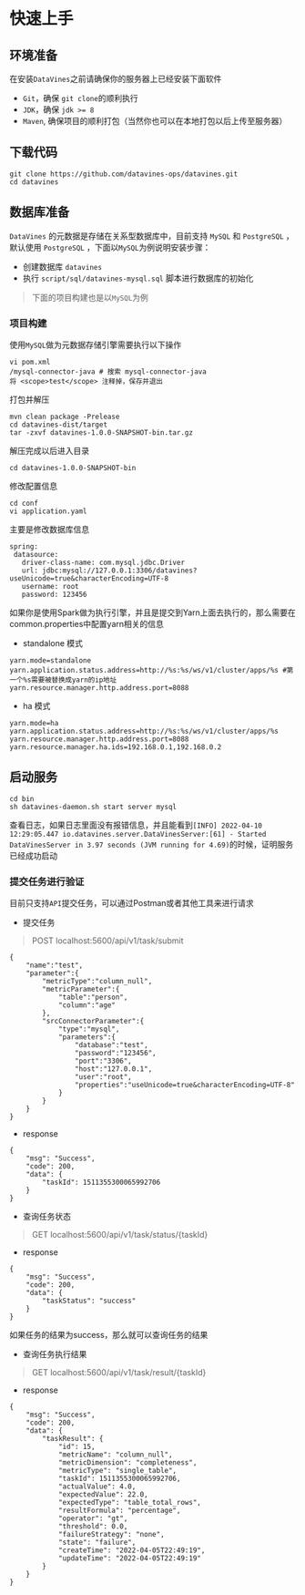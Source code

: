 # 快速上手
## 环境准备

在安装`DataVines`之前请确保你的服务器上已经安装下面软件
- `Git`，确保 `git clone`的顺利执行
- `JDK`，确保 `jdk >= 8`
- `Maven`, 确保项目的顺利打包（当然你也可以在本地打包以后上传至服务器）

## 下载代码
```shell
git clone https://github.com/datavines-ops/datavines.git
cd datavines
```

## 数据库准备
`DataVines` 的元数据是存储在关系型数据库中，目前支持 `MySQL` 和 `PostgreSQL` ，默认使用 `PostgreSQL` ，下面以`MySQL`为例说明安装步骤：
- 创建数据库 `datavines`
- 执行 `script/sql/datavines-mysql.sql` 脚本进行数据库的初始化

> 下面的项目构建也是以`MySQL`为例


### 项目构建

使用`MySQL`做为元数据存储引擎需要执行以下操作

```
vi pom.xml
/mysql-connector-java # 搜索 mysql-connector-java
将 <scope>test</scope> 注释掉，保存并退出
```

打包并解压

```shell
mvn clean package -Prelease
cd datavines-dist/target
tar -zxvf datavines-1.0.0-SNAPSHOT-bin.tar.gz
```

解压完成以后进入目录
```
cd datavines-1.0.0-SNAPSHOT-bin
```
修改配置信息
```
cd conf
vi application.yaml
```
主要是修改数据库信息
```
spring:
 datasource:
   driver-class-name: com.mysql.jdbc.Driver
   url: jdbc:mysql://127.0.0.1:3306/datavines?useUnicode=true&characterEncoding=UTF-8
   username: root
   password: 123456
```
如果你是使用Spark做为执行引擎，并且是提交到Yarn上面去执行的，那么需要在common.properties中配置yarn相关的信息
- standalone 模式
```
yarn.mode=standalone
yarn.application.status.address=http://%s:%s/ws/v1/cluster/apps/%s #第一个%s需要被替换成yarn的ip地址
yarn.resource.manager.http.address.port=8088
```
- ha 模式
```
yarn.mode=ha
yarn.application.status.address=http://%s:%s/ws/v1/cluster/apps/%s
yarn.resource.manager.http.address.port=8088
yarn.resource.manager.ha.ids=192.168.0.1,192.168.0.2
```

## 启动服务

```
cd bin
sh datavines-daemon.sh start server mysql
```

查看日志，如果日志里面没有报错信息，并且能看到`[INFO] 2022-04-10 12:29:05.447 io.datavines.server.DataVinesServer:[61] - Started DataVinesServer in 3.97 seconds (JVM running for 4.69)`的时候，证明服务已经成功启动

### 提交任务进行验证
目前只支持`API`提交任务，可以通过Postman或者其他工具来进行请求
- 提交任务
> POST localhost:5600/api/v1/task/submit
```
{
    "name":"test",
    "parameter":{
        "metricType":"column_null",
        "metricParameter":{
            "table":"person",
            "column":"age"
        },
        "srcConnectorParameter":{
            "type":"mysql",
            "parameters":{
                "database":"test",
                "password":"123456",
                "port":"3306",
                "host":"127.0.0.1",
                "user":"root",
                "properties":"useUnicode=true&characterEncoding=UTF-8"
            }
        }
    }
}
```
- response
```
{
    "msg": "Success",
    "code": 200,
    "data": {
        "taskId": 1511355300065992706
    }
}
```
- 查询任务状态
> GET localhost:5600/api/v1/task/status/{taskId}

- response
```
{
    "msg": "Success",
    "code": 200,
    "data": {
        "taskStatus": "success"
    }
}
```
如果任务的结果为success，那么就可以查询任务的结果
- 查询任务执行结果
> GET localhost:5600/api/v1/task/result/{taskId}

- response
```
{
    "msg": "Success",
    "code": 200,
    "data": {
        "taskResult": {
            "id": 15,
            "metricName": "column_null",
            "metricDimension": "completeness",
            "metricType": "single_table",
            "taskId": 1511355300065992706,
            "actualValue": 4.0,
            "expectedValue": 22.0,
            "expectedType": "table_total_rows",
            "resultFormula": "percentage",
            "operator": "gt",
            "threshold": 0.0,
            "failureStrategy": "none",
            "state": "failure",
            "createTime": "2022-04-05T22:49:19",
            "updateTime": "2022-04-05T22:49:19"
        }
    }
}
```







